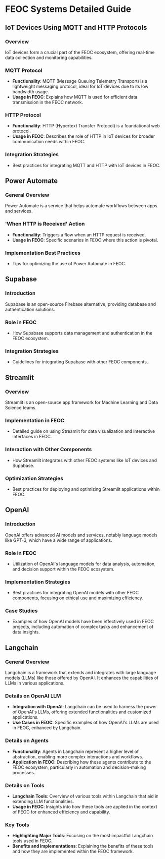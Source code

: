 
# FEOC Systems Detailed Guide

## IoT Devices Using MQTT and HTTP Protocols
### Overview
IoT devices form a crucial part of the FEOC ecosystem, offering real-time data collection and monitoring capabilities.

### MQTT Protocol
- **Functionality**: MQTT (Message Queuing Telemetry Transport) is a lightweight messaging protocol, ideal for IoT devices due to its low bandwidth usage.
- **Usage in FEOC**: Explains how MQTT is used for efficient data transmission in the FEOC network.

### HTTP Protocol
- **Functionality**: HTTP (Hypertext Transfer Protocol) is a foundational web protocol.
- **Usage in FEOC**: Describes the role of HTTP in IoT devices for broader communication needs within FEOC.

### Integration Strategies
- Best practices for integrating MQTT and HTTP with IoT devices in FEOC.

## Power Automate
### General Overview
Power Automate is a service that helps automate workflows between apps and services.

### 'When HTTP is Received' Action
- **Functionality**: Triggers a flow when an HTTP request is received.
- **Usage in FEOC**: Specific scenarios in FEOC where this action is pivotal.

### Implementation Best Practices
- Tips for optimizing the use of Power Automate in FEOC.

## Supabase
### Introduction
Supabase is an open-source Firebase alternative, providing database and authentication solutions.

### Role in FEOC
- How Supabase supports data management and authentication in the FEOC ecosystem.

### Integration Strategies
- Guidelines for integrating Supabase with other FEOC components.

## Streamlit
### Overview
Streamlit is an open-source app framework for Machine Learning and Data Science teams.

### Implementation in FEOC
- Detailed guide on using Streamlit for data visualization and interactive interfaces in FEOC.

### Interaction with Other Components
- How Streamlit integrates with other FEOC systems like IoT devices and Supabase.

### Optimization Strategies
- Best practices for deploying and optimizing Streamlit applications within FEOC.

## OpenAI
### Introduction
OpenAI offers advanced AI models and services, notably language models like GPT-3, which have a wide range of applications.

### Role in FEOC
- Utilization of OpenAI's language models for data analysis, automation, and decision support within the FEOC ecosystem.

### Implementation Strategies
- Best practices for integrating OpenAI models with other FEOC components, focusing on ethical use and maximizing efficiency.

### Case Studies
- Examples of how OpenAI models have been effectively used in FEOC projects, including automation of complex tasks and enhancement of data insights.

## Langchain
### General Overview
Langchain is a framework that extends and integrates with large language models (LLMs) like those offered by OpenAI. It enhances the capabilities of LLMs in various applications.

### Details on OpenAI LLM
- **Integration with OpenAI**: Langchain can be used to harness the power of OpenAI's LLMs, offering extended functionalities and customized applications.
- **Use Cases in FEOC**: Specific examples of how OpenAI's LLMs are used in FEOC, enhanced by Langchain.

### Details on Agents
- **Functionality**: Agents in Langchain represent a higher level of abstraction, enabling more complex interactions and workflows.
- **Application in FEOC**: Describing how these agents contribute to the FEOC ecosystem, particularly in automation and decision-making processes.

### Details on Tools
- **Langchain Tools**: Overview of various tools within Langchain that aid in extending LLM functionalities.
- **Usage in FEOC**: Insights into how these tools are applied in the context of FEOC for enhanced efficiency and capability.

### Key Tools
- **Highlighting Major Tools**: Focusing on the most impactful Langchain tools used in FEOC.
- **Benefits and Implementations**: Explaining the benefits of these tools and how they are implemented within the FEOC framework.
